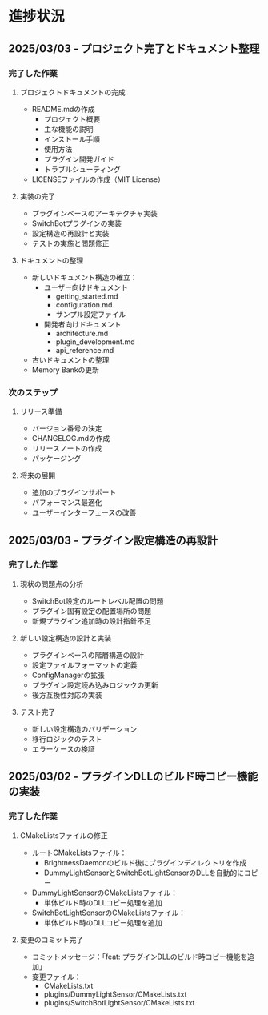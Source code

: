 # 進捗状況

## 2025/03/03 - プロジェクト完了とドキュメント整理

### 完了した作業
1. プロジェクトドキュメントの完成
   - README.mdの作成
     - プロジェクト概要
     - 主な機能の説明
     - インストール手順
     - 使用方法
     - プラグイン開発ガイド
     - トラブルシューティング
   - LICENSEファイルの作成（MIT License）

1. 実装の完了
   - プラグインベースのアーキテクチャ実装
   - SwitchBotプラグインの実装
   - 設定構造の再設計と実装
   - テストの実施と問題修正

2. ドキュメントの整理
   - 新しいドキュメント構造の確立：
     - ユーザー向けドキュメント
       - getting_started.md
       - configuration.md
       - サンプル設定ファイル
     - 開発者向けドキュメント
       - architecture.md
       - plugin_development.md
       - api_reference.md
   - 古いドキュメントの整理
   - Memory Bankの更新

### 次のステップ
1. リリース準備
   - バージョン番号の決定
   - CHANGELOG.mdの作成
   - リリースノートの作成
   - パッケージング

2. 将来の展開
   - 追加のプラグインサポート
   - パフォーマンス最適化
   - ユーザーインターフェースの改善

## 2025/03/03 - プラグイン設定構造の再設計

### 完了した作業
1. 現状の問題点の分析
   - SwitchBot設定のルートレベル配置の問題
   - プラグイン固有設定の配置場所の問題
   - 新規プラグイン追加時の設計指針不足

2. 新しい設定構造の設計と実装
   - プラグインベースの階層構造の設計
   - 設定ファイルフォーマットの定義
   - ConfigManagerの拡張
   - プラグイン設定読み込みロジックの更新
   - 後方互換性対応の実装

3. テスト完了
   - 新しい設定構造のバリデーション
   - 移行ロジックのテスト
   - エラーケースの検証

## 2025/03/02 - プラグインDLLのビルド時コピー機能の実装

### 完了した作業
1. CMakeListsファイルの修正
   - ルートCMakeListsファイル：
     - BrightnessDaemonのビルド後にプラグインディレクトリを作成
     - DummyLightSensorとSwitchBotLightSensorのDLLを自動的にコピー
   - DummyLightSensorのCMakeListsファイル：
     - 単体ビルド時のDLLコピー処理を追加
   - SwitchBotLightSensorのCMakeListsファイル：
     - 単体ビルド時のDLLコピー処理を追加

2. 変更のコミット完了
   - コミットメッセージ：「feat: プラグインDLLのビルド時コピー機能を追加」
   - 変更ファイル：
     - CMakeLists.txt
     - plugins/DummyLightSensor/CMakeLists.txt
     - plugins/SwitchBotLightSensor/CMakeLists.txt
